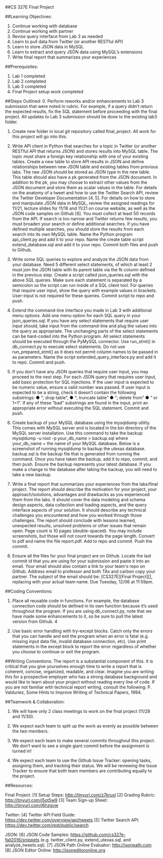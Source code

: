 ##CS 327E Final Project

##Learning Objectives:
1. Continue working with database
2. Continue working with partner
3. Revise query interface from Lab 3 as needed
4. Learn to pull data from Twitter (or another RESTful API)
5. Learn to store JSON data in MySQL
6. Learn to extract and query JSON data using MySQL’s extensions
7. Write final report that summarizes your experiences

##Prerequisites:
1. Lab 1 completed
2. Lab 2 completed
3. Lab 3 completed
4. Final Project setup work completed

##Steps Outlined:
0. Perform reworks and/or enhancements to Lab 3 submission that were noted in rubric. For example, if a query didn’t return the expected results, fix the SQL statement before proceeding with the final project. All updates to Lab 3 submission should be done to the existing lab3 folder.

1. Create new folder in local git repository called final_project. All work for this project will go into this.

2. Write API client in Python that searches for a topic in Twitter (or another RESTful API that returns JSON) and stores results into MySQL table. The topic must share a foreign key relationship with one of your existing tables. Create a new table to store API results in JSON and define relationships between new JSON table and existing tables from previous labs. The raw JSON should be stored as JSON type in the new table. This table should also have a pk generated from the JSON document. In addition to the pk, you may choose to extract other values from the JSON document and store them as scalar values in the table. For details on the anatomy of a tweet and how to use the Twitter Search API, review the Twitter Developer Documentation [4, 5]. For details on how to store and manipulate JSON data in MySQL, review the assigned readings for 11/21, lecture slides for 11/16 and 11/21 on course website, as well as the JSON code samples on Github [6]. You must collect at least 50 records from the API. If search is too narrow and Twitter returns few results, you must broaden your search or define additional searches. If you have defined multiple searches, you should store the results from each search into its own MySQL table. Name the Python program api_client.py and add it to your repo. Name the create table script extend_database.sql and add it to your repo. Commit both files and push to Github.

3. Write some SQL queries to explore and analyze the JSON data from your database. Need 5 different select statements, of which at least 2 must join the JSON table with its parent table via the fk column defined in the previous step. Create a script called json_queries.sql with the above SQL queries. Make sure each statement is separated by a semicolon so the script can run inside of a SQL client tool. For queries that require user input, show the query with example values in brackets. User-input is not required for these queries. Commit script to repo and push.

4. Extend the command-line interface you made in Lab 3 with additional menu options. Add one menu option for each SQL query in your json_queries.sql. If you have any select statements that require user input should, take input from the command-line and plug the values into the query as appropriate. The unchanging parts of the select statements can be hard-coded into the Python program. All select statements should be executed through the PyMySQL connector. Use run_stmt() in db_connect.py to execute select statements. Do not use run_prepared_stmt() as it does not permit column names to be passed in as parameters. Name the script extended_query_interface.py and add it to repo. Commit and push.

5. If you don’t have any JSON queries that require user input, you may proceed to the next step. For each JSON query that requires user input, add basic protection for SQL injections. If the user input is expected to be numeric value, ensure a valid number was passed. If user input is expected to be a string, check it doesn’t contain the following substrings:
● “; drop table”,
● “; truncate table”
● “; delete from”
● “ or 1=1”.
If any of these “bad” substrings are found in the input, print an appropriate error without executing the SQL statement. Commit and push.

6. Create backup of your MySQL database using the mysqldump utility. This comes with MySQL server and is located in the bin directory of the MySQL server installation. Use this command to take the backup: mysqldump -u root -p your_db_name > backup.sql where your_db_name = the name of your MySQL database. Below is a screenshot of running mysqldump to backup the utexas database.  backup.sql is the backup file that is generated from running the command. Once you have taken the backup, add it to repo, commit, and then push. Ensure the backup represents your latest database. If you make a change to the database after taking the backup, you will need to take a new backup.

7. Write a final report that summarizes your experiences from the labs/final project. The report should describe the motivation for your project, your approach/solutions, advantages and drawbacks as you experienced them from the labs. It should cover the data modeling and schema design aspects, data collection and loading aspects, and the query interface aspects of your solution. It should describe any technical challenges you encountered and how you worked through those challenges. The report should conclude with lessons learned, unexpected results, unsolved problems or other issues that remain open. Page count is 10 pages (double-spaced). You may include screenshots, but those will not count towards the page length. Convert to pdf and name the file report.pdf. Add to repo and commit. Push the commit.

8. Ensure all the files for your final project are on Github. Locate the last commit id that you are using for your submission and paste it into an email. Your email should also contain a link to your team's repo on Github. Address email to professor and both TAs and carbon copy your partner. The subject of the email should be: [CS327E][Final Project][<TeamName>], replacing <TeamName> with your actual team name. Due Tuesday, 12/06 at 11:59pm. 

##Coding Conventions:
1. Place all reusable code in functions. For example, the database connection code should be defined in its own function because it’s used throughout the program. If you are using db_connect.py, note that we have made some enhancements to it, so be sure to pull the latest version from Github.  4

2. Use basic error handling with try-except blocks. Catch only the errors that you can handle and exit the program when an error is fatal (e.g. missing input data file, invalid database connection, etc). Use print statements in the except block to report the error regardless of whether you choose to continue or exit the program.

##Writing Conventions:
The report is a substantial component of this. It is critical that you give yourselves enough time to write a report that is coherent, concise, organized, readable, and clear. Imagine you are writing this for a prospective employer who has a strong database background and would like to learn about your project without reading every line of code. If you are not familiar with technical report writing,  consult the following: P. Valduriez, Some Hints to Improve Writing of Technical Papers, 1994.

##Teamwork & Collaboration:
1. We will have only 2 class meetings to work on the final project (11/28 and 11/30).

2. We expect each team to split up the work as evenly as possible between the two members.

3. We expect each team to make several commits throughout this project. We don’t want to see a single giant commit before the assignment is turned in!

4. We expect each team to use the Github Issue Tracker: opening tasks, assigning them, and tracking their status. We will be reviewing the Issue Tracker to ensure that both team members are contributing equally to the project.

##Resources:

Final Project:
[1] Setup Steps: http://tinyurl.com/z7kruxl
[2] Grading Rubric: http://tinyurl.com/j5ot5w9
[3] Team Sign-up Sheet: http://tinyurl.com/j6hzgvw

Twitter:
[4] Twitter API Field Guide: https://dev.twitter.com/overview/api/tweets
[5] Twitter Search API: https://dev.twitter.com/rest/public/search

JSON:
[6] JSON Code Samples: https://github.com/cs327e-fall2016/snippets (e.g. twitter_client.py,
extend_utexas.sql, and analyze_tweets.sql).
[7] JSON Path Online Evaluator: http://jsonpath.com
[8] JSON Editor Online: http://jsoneditoronline.org